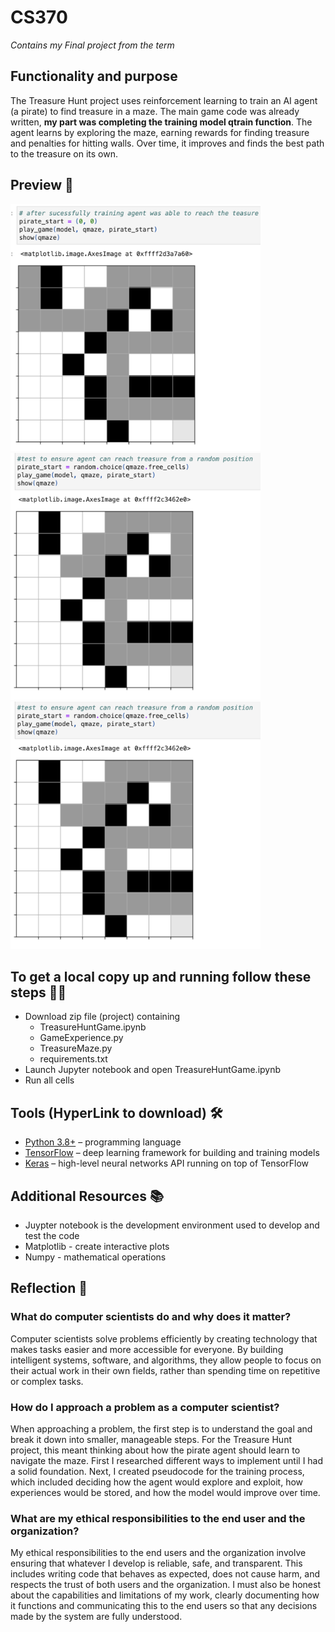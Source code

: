 # CS370
*Contains my Final project from the term*

## Functionality and purpose
The Treasure Hunt project uses reinforcement learning to train an AI agent (a pirate) to find treasure in a maze. The main game code was already written, **my part was completing the training model qtrain function**. The agent learns by exploring the maze, earning rewards for finding treasure and penalties for hitting walls. Over time, it improves and finds the best path to the treasure on its own.

## Preview 👀
<img src="Preview/example2.png" width="400"/>
<img src="Preview/example3.png" width="400"/>
<img src="Preview/example3.png" width="400"/>


## To get a local copy up and running follow these steps 🏃💨 
- Download zip file (project) containing 
  - TreasureHuntGame.ipynb
  - GameExperience.py
  - TreasureMaze.py
  - requirements.txt
- Launch Jupyter notebook and open TreasureHuntGame.ipynb
- Run all cells

## Tools (HyperLink to download) 🛠️
  - [Python 3.8+](https://www.python.org/downloads/) – programming language
  - [TensorFlow](https://www.tensorflow.org/install) – deep learning framework for building and training models  
  - [Keras](https://keras.io/getting_started/) – high-level neural networks API running on top of TensorFlow 
 

## Additional Resources 📚
- Juypter notebook is the development environment used to develop and test the code
- Matplotlib - create interactive plots 
- Numpy - mathematical operations

## Reflection 📝
### **What do computer scientists do and why does it matter?**

Computer scientists solve problems efficiently by creating technology that makes tasks easier and more accessible for everyone. By building intelligent systems, software, and algorithms, they allow people to focus on their actual work in their own fields, rather than spending time on repetitive or complex tasks.

### **How do I approach a problem as a computer scientist?**

When approaching a problem, the first step is to understand the goal and break it down into smaller, manageable steps. For the Treasure Hunt project, this meant thinking about how the pirate agent should learn to navigate the maze. First I researched different ways to implement until I had a solid foundation. Next, I created pseudocode for the training process, which included deciding how the agent would explore and exploit, how experiences would be stored, and how the model would improve over time. 

### **What are my ethical responsibilities to the end user and the organization?**

My ethical responsibilities to the end users and the organization involve ensuring that whatever I develop is reliable, safe, and transparent. This includes writing code that behaves as expected, does not cause harm, and respects the trust of both users and the organization. I must also be honest about the capabilities and limitations of my work, clearly documenting how it functions and communicating this to the end users so that any decisions made by the system are fully understood.
